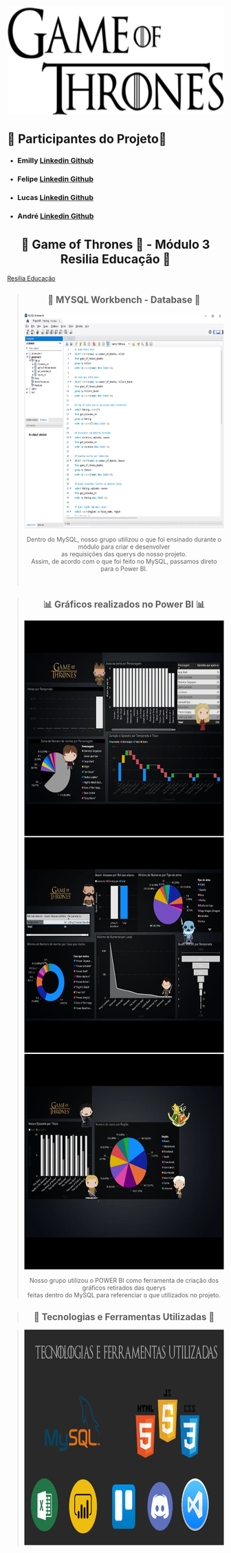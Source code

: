 <div align="center"><img align="center" alt="GOT" src="./img/GOT_logo.png"  height="250px" ></div>

##
# 🤴 Participantes do Projeto👸

* ### Emilly <a href="https://www.linkedin.com/in/emilly-finco/" target="_blank">Linkedin <a href="https://github.com/Emillycristina" target="_blank">Github</a>
 
* ### Felipe <a href="https://www.linkedin.com/in/felipenascto/" target="_blank">Linkedin </a> <a href="https://github.com/felipenascto7" target="_blank">Github</a>
 
* ### Lucas <a href="https://www.linkedin.com/in/lucascalebe/" target="_blank">Linkedin </a> <a href="https://github.com/lccalebe" target="_blank">Github</a>
 
* ### André <a href="https://www.linkedin.com/in/andr%C3%A9-rodrigues-4224b6231/" target="_blank">Linkedin </a> <a href="https://github.com/ardomingos" target="_blank">Github</a>

<div align="center">
  
# 🐉 Game of Thrones 🐉 - Módulo 3 Resilia Educação 🐉

</div>
<div align="left"><a href="https://www.resilia.com.br">Resilia Educação</a></div>


<div align="center">

##
  
> ## 🧾 MYSQL Workbench - Database 🧾
> 
><img src="./img/mysql_workbench.png" height="500px" width="700px">
><p>Dentro do MySQL, nosso grupo utilizou o que foi ensinado durante o módulo para criar e desenvolver<br />as requisições das querys do nosso projeto.<br />Assim, de acordo com o que foi feito no MySQL, passamos direto para o Power BI.</p><br />
></div>
##

<div align="center">
  
##

> ## 📊 Gráficos realizados no Power BI 📊
>
><img src="./img/got01.png" height="500px" width="700px"><br />
><img src="./img/got02.png" height="500px" width="700px">
><img src="./img/got03.png" height="500px" width="700px">
>
><p>Nosso grupo utilizou o POWER BI como ferramenta de criação dos gráficos retirados das querys<br /> feitas dentro do MySQL para referenciar o que utilizados no projeto.</p>
></div>

<div align="center">

> ## 👾 Tecnologias e Ferramentas Utilizadas 👾

><img src="./img/techandtools.png" height="500px" width="700px"><br />
></div>
